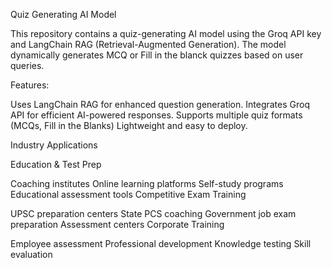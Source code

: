Quiz Generating AI Model

This repository contains a quiz-generating AI model using the Groq API key and LangChain RAG (Retrieval-Augmented Generation).
The model dynamically generates MCQ or Fill in the blanck quizzes based on user queries.

Features:

Uses LangChain RAG for enhanced question generation.
Integrates Groq API for efficient AI-powered responses.
Supports multiple quiz formats (MCQs, Fill in the Blanks)
Lightweight and easy to deploy.

Industry Applications

Education & Test Prep

Coaching institutes
Online learning platforms
Self-study programs
Educational assessment tools
Competitive Exam Training

UPSC preparation centers
State PCS coaching
Government job exam preparation
Assessment centers
Corporate Training

Employee assessment
Professional development
Knowledge testing
Skill evaluation
